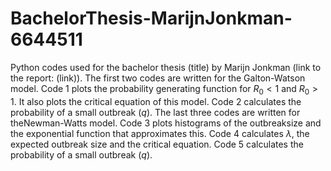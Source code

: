 # BachelorThesis-MarijnJonkman-6644511
Python codes used for the bachelor thesis (title) by Marijn Jonkman (link to the report: (link)). 
The first two codes are written for the Galton-Watson model. 
Code 1 plots the probability generating function for $R_0<1$ and $R_0>1$. It also plots the critical equation of this model. Code 2 calculates the probability of a small outbreak ($q$).
The last three codes are written for theNewman-Watts model.
Code 3 plots histograms of the outbreaksize and the exponential function that approximates this. Code 4 calculates $\lambda$, the expected outbreak size and the critical equation. Code 5 calculates the probability of a small outbreak ($q$).
